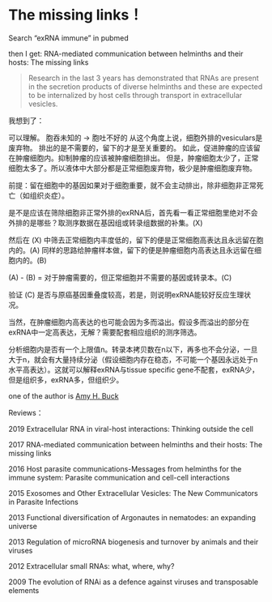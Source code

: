 # The missing links！

Search “exRNA immune” in pubmed

then I get: RNA-mediated communication between helminths and their hosts: The missing links

> Research in the last 3 years has demonstrated that RNAs are present in the secretion products of
> diverse helminths and these are expected to be internalized by host cells through transport in extracellular vesicles.

我想到了：

可以理解。
胞吞未知的 -> 胞吐不好的
从这个角度上说，细胞外排的vesiculars是废弃物。
排出的是不需要的，留下的才是至关重要的。
如此，促进肿瘤的应该留在肿瘤细胞内。抑制肿瘤的应该被肿瘤细胞排出。
但是，肿瘤细胞太少了，正常细胞太多了。所以液体中大部分都是正常细胞废弃物，极少是肿瘤细胞废弃物。

前提：留在细胞中的基因如果对于细胞重要，就不会主动排出，除非细胞非正常死亡（如组织炎症）。

是不是应该在筛除细胞非正常外排的exRNA后，首先看一看正常细胞里绝对不会外排的是哪些？取测序数据在基因组或转录组数据的补集。(X)

然后在 (X) 中筛去正常细胞内丰度低的，留下的便是正常细胞高表达且永远留在胞内的。(A)
同样的思路给肿瘤样本做，留下的便是肿瘤细胞内高表达且永远留在细胞内的。(B)

(A) - (B) = 对于肿瘤需要的，但正常细胞并不需要的基因或转录本。(C)

验证 (C) 是否与原癌基因重叠度较高，若是，则说明exRNA能较好反应生理状况。

当然，在肿瘤细胞内高表达的也可能会因为多而溢出。假设多而溢出的部分在exRNA中一定高表达，无解？需要配套相应组织的测序筛选。

分析细胞内是否有一个上限值n。转录本拷贝数在n以下，再多也不会分泌，一旦大于n，就会有大量持续分泌（假设细胞内存在稳态，不可能一个基因永远处于n水平高表达）。这就可以解释exRNA与tissue specific gene不配套，exRNA少，但是组织多，exRNA多，但组织少。

one of the author is [Amy H. Buck](https://www.bucklab.org/)

Reviews：

2019 Extracellular RNA in viral-host interactions: Thinking outside the cell 

2017 RNA-mediated communication between helminths and their hosts: The missing links 

2016 Host parasite communications-Messages from helminths for the immune system: Parasite communication and cell-cell interactions

2015 Exosomes and Other Extracellular Vesicles: The New Communicators in Parasite Infections

2013 Functional diversification of Argonautes in nematodes: an expanding universe

2013 Regulation of microRNA biogenesis and turnover by animals and their viruses

2012 Extracellular small RNAs: what, where, why?

2009 The evolution of RNAi as a defence against viruses and transposable elements

